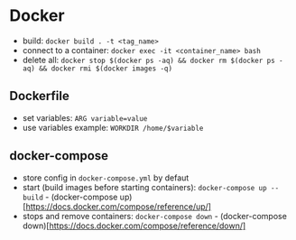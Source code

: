 # Docker
- build: `docker build . -t <tag_name>`
- connect to a container: `docker exec -it <container_name> bash`
- delete all: `docker stop $(docker ps -aq) && docker rm $(docker ps -aq) && docker rmi $(docker images -q)`

## Dockerfile
- set variables: `ARG variable=value`
- use variables example: `WORKDIR /home/$variable`

## docker-compose
- store config in `docker-compose.yml` by defaut
- start (build images before starting containers): `docker-compose up --build` - (docker-compose up)[https://docs.docker.com/compose/reference/up/]
- stops and remove containers: `docker-compose down` - (docker-compose down)[https://docs.docker.com/compose/reference/down/]
